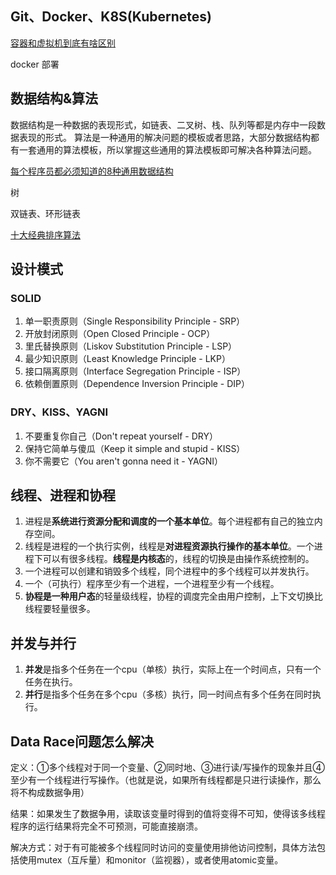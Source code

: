 ## Git、Docker、K8S(Kubernetes)

[容器和虚拟机到底有啥区别](https://www.toutiao.com/i6847416425154511374/)

docker 部署





## 数据结构&算法

数据结构是一种数据的表现形式，如链表、二叉树、栈、队列等都是内存中一段数据表现的形式。 算法是一种通用的解决问题的模板或者思路，大部分数据结构都有一套通用的算法模板，所以掌握这些通用的算法模板即可解决各种算法问题。

[每个程序员都必须知道的8种通用数据结构](https://www.toutiao.com/i6799768009498952203/)

树

双链表、环形链表

[十大经典排序算法](https://www.cnblogs.com/onepixel/p/7674659.html)



## 设计模式

### SOLID

1. 单一职责原则（Single Responsibility Principle - SRP）
2. 开放封闭原则（Open Closed Principle - OCP）
3. 里氏替换原则（Liskov Substitution Principle - LSP）
4. 最少知识原则（Least Knowledge Principle - LKP）
5. 接口隔离原则（Interface Segregation Principle - ISP）
6. 依赖倒置原则（Dependence Inversion Principle - DIP）

###  DRY、KISS、YAGNI 

1. 不要重复你自己（Don't repeat yourself - DRY）
2.  保持它简单与傻瓜（Keep it simple and stupid - KISS）
3. 你不需要它（You aren't gonna need it - YAGNI）



## 线程、进程和协程

1. 进程是**系统进行资源分配和调度的一个基本单位**。每个进程都有自己的独立内存空间。
2. 线程是进程的一个执行实例，线程是**对进程资源执行操作的基本单位**。一个进程下可以有很多线程。**线程是内核态**的，线程的切换是由操作系统控制的。
3. 一个进程可以创建和销毁多个线程，同个进程中的多个线程可以并发执行。
4. 一个（可执行）程序至少有一个进程，一个进程至少有一个线程。
5. **协程是一种用户态**的轻量级线程，协程的调度完全由用户控制，上下文切换比线程要轻量很多。



## 并发与并行

1. **并发**是指多个任务在一个cpu（单核）执行，实际上在一个时间点，只有一个任务在执行。
2. **并行**是指多个任务在多个cpu（多核）执行，同一时间点有多个任务在同时执行。



## Data Race问题怎么解决

定义：①多个线程对于同一个变量、②同时地、③进行读/写操作的现象并且④至少有一个线程进行写操作。（也就是说，如果所有线程都是只进行读操作，那么将不构成数据争用）

结果：如果发生了数据争用，读取该变量时得到的值将变得不可知，使得该多线程程序的运行结果将完全不可预测，可能直接崩溃。

解决方式：对于有可能被多个线程同时访问的变量使用排他访问控制，具体方法包括使用mutex（互斥量）和monitor（监视器），或者使用atomic变量。